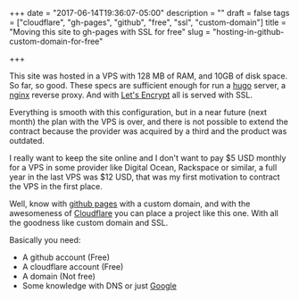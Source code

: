 +++
date = "2017-06-14T19:36:07-05:00"
description = ""
draft = false
tags = ["cloudflare", "gh-pages", "github", "free", "ssl", "custom-domain"]
title = "Moving this site to gh-pages with SSL for free"
slug = "hosting-in-github-custom-domain-for-free"

+++

This site was hosted in a VPS with 128 MB of RAM, and 10GB of disk space. So
far, so good. These specs are sufficient enough for run a
[hugo](https://gohugo.io/) server, a [nginx](https://nginx.org/en/) reverse proxy. And with [Let's
Encrypt](https://letsencrypt.org/) all is served with SSL.

Everything is smooth with this configuration, but in a near future (next month)
the plan with the VPS is over, and there is not possible to extend the contract
because the provider was acquired by a third and the product was outdated.

I really want to keep the site online and I don't want to pay $5 USD monthly for
a VPS in some provider like Digital Ocean, Rackspace or similar, a full year in
the last VPS was $12 USD, that was my first motivation to contract the VPS in
the first place.

Well, know with [github pages](https://pages.github.com/) with a custom domain, and with the awesomeness of
[Cloudflare](https://www.cloudflare.com/) you can place a project like this one.
With all the goodness like custom domain and SSL.

Basically you need:

+ A github account (Free)
+ A cloudflare account (Free)
+ A domain (Not free)
+ Some knowledge with DNS or just [Google](https://www.google.com.mx/search?q=github+pages+custom+domain+cloudflare+SSL&oq=github+pages+custom+domain+cloudflare+SSL&aqs=chrome..69i57j69i64.10971j0j1&sourceid=chrome&ie=UTF-8)
